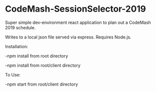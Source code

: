 # CodeMash-SessionSelector-2019
Super simple dev-environment react application to plan out a CodeMash 2019 schedule.

Writes to a local json file served via express.  Requires Node.js.

Installation:

-npm install from root directory

-npm install from root/client directory

To Use:

-npm start from root/client directory
